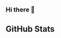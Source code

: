 ### Hi there 👋

<!--
**dannop/dannop** is a ✨ _special_ ✨ repository because its `README.md` (this file) appears on your GitHub profile.

Here are some ideas to get you started:

- 🔭 I’m currently working on ...
- 🌱 I’m currently learning ...
- 👯 I’m looking to collaborate on ...
- 🤔 I’m looking for help with ...
- 💬 Ask me about ...
- 📫 How to reach me: ...
- 😄 Pronouns: ...
- ⚡ Fun fact: ...
-->

<h2>GitHub Stats</h2>
<div align="center" style="display: none;">
<a href="https://github.com/dannop">
<img height="180em" src="https://github-readme-stats.vercel.app/api/top-langs/?username=dannop&layout=compact&langs_count=7&theme=dracula"/>
<img height="180em" src="https://github-readme-stats.vercel.app/api?username=dannop&show_icons=true&theme=dracula&include_all_commits=true&count_private=true"/>
</div>
